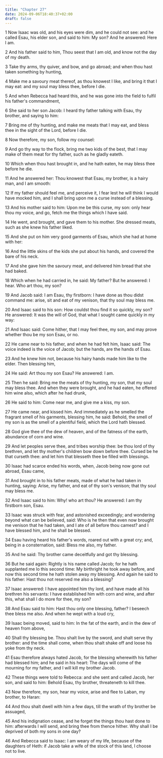 ```yaml
---
title: "Chapter 27"
date: 2024-09-06T18:40:37+02:00
draft: false
---
```




1 Now Isaac was old, and his eyes were dim, and he could not see: and he called Esau, his elder son, and said to him: My son? And he answered: Here I am.

2 And his father said to him, Thou seest that I am old, and know not the day of my death.

3 Take thy arms, thy quiver, and bow, and go abroad; and when thou hast taken something by hunting,

4 Make me a savoury meat thereof, as thou knowest I like, and bring it that I may eat: and my soul may bless thee, before I die.

5 And when Rebecca had heard this, and he was gone into the field to fulfil his father's commandment,

6 She said to her son Jacob: I heard thy father talking with Esau, thy brother, and saying to him:

7 Bring me of thy hunting, and make me meats that I may eat, and bless thee in the sight of the Lord, before I die.

8 Now therefore, my son, follow my counsel:

9 And go thy way to the flock, bring me two kids of the best, that I may make of them meat for thy father, such as he gladly eateth.

10 Which when thou hast brought in, and he hath eaten, he may bless thee before he die.

11 And he answered her: Thou knowest that Esau, my brother, is a hairy man, and I am smooth:

12 If my father should feel me, and perceive it, I fear lest he will think I would have mocked him, and I shall bring upon me a curse instead of a blessing.

13 And his mother said to him: Upon me be this curse, my son: only hear thou my voice, and go, fetch me the things which I have said.

14 He went, and brought, and gave them to his mother. She dressed meats, such as she knew his father liked.

15 And she put on him very good garments of Esau, which she had at home with her:

16 And the little skins of the kids she put about his hands, and covered the bare of his neck.

17 And she gave him the savoury meat, and delivered him bread that she had baked.

18 Which when he had carried in, he said: My father? But he answered: I hear. Who art thou, my son?

19 And Jacob said: I am Esau, thy firstborn: I have done as thou didst command me: arise, sit and eat of my venison, that thy soul may bless me.

20 And Isaac said to his son: How couldst thou find it so quickly, my son? He answered: It was the will of God, that what I sought came quickly in my way:

21 And Isaac said: Come hither, that I may feel thee, my son, and may prove whether thou be my son Esau, or no.

22 He came near to his father, and when he had felt him, Isaac said: The voice indeed is the voice of Jacob; but the hands, are the hands of Esau.

23 And he knew him not, because his hairy hands made him like to the elder. Then blessing him,

24 He said: Art thou my son Esau? He answered: I am.

25 Then he said: Bring me the meats of thy hunting, my son, that my soul may bless thee. And when they were brought, and he had eaten, he offered him wine also, which after he had drunk,

26 He said to him: Come near me, and give me a kiss, my son.

27 He came near, and kissed him. And immediately as he smelled the fragrant smell of his garments, blessing him, he said: Behold, the smell of my son is as the smell of a plentiful field, which the Lord hath blessed.

28 God give thee of the dew of heaven, and of the fatness of the earth, abundance of corn and wine.

29 And let peoples serve thee, and tribes worship thee: be thou lord of thy brethren, and let thy mother's children bow down before thee. Cursed be he that curseth thee: and let him that blesseth thee be filled with blessings.

30 Isaac had scarce ended his words, when, Jacob being now gone out abroad, Esau came,

31 And brought in to his father meats, made of what he had taken in hunting, saying: Arise, my father, and eat of thy son's venison; that thy soul may bless me.

32 And Isaac said to him: Why! who art thou? He answered: I am thy firstborn son, Esau.

33 Isaac was struck with fear, and astonished exceedingly; and wondering beyond what can be believed, said: Who is he then that even now brought me venison that he had taken, and I ate of all before thou camest? and I have blessed him, and he shall be blessed.

34 Esau having heard his father's words, roared out with a great cry; and, being in a consternation, said: Bless me also, my father.

35 And he said: Thy brother came deceitfully and got thy blessing.

36 But he said again: Rightly is his name called Jacob; for he hath supplanted me lo this second time: My birthright he took away before, and now this second time he hath stolen away my blessing. And again he said to his father: Hast thou not reserved me also a blessing?

37 Isaac answered: I have appointed him thy lord, and have made all his brethren his servants: I have established him with corn and wine, and after this, what shall I do more for thee, my son?

38 And Esau said to him: Hast thou only one blessing, father? I beseech thee bless me also. And when he wept with a loud cry,

39 Isaac being moved, said to him: In the fat of the earth, and in the dew of heaven from above,

40 Shall thy blessing be. Thou shalt live by the sword, and shalt serve thy brother: and the time shall come, when thou shalt shake off and loose his yoke from thy neck.

41 Esau therefore always hated Jacob, for the blessing wherewith his father had blessed him; and he said in his heart: The days will come of the mourning for my father, and I will kill my brother Jacob.

42 These things were told to Rebecca: and she sent and called Jacob, her son, and said to him: Behold Esau, thy brother, threateneth to kill thee.

43 Now therefore, my son, hear my voice, arise and flee to Laban, my brother, to Haran:

44 And thou shalt dwell with him a few days, till the wrath of thy brother be assuaged,

45 And his indignation cease, and he forget the things thou hast done to him: afterwards I will send, and bring thee from thence hither. Why shall I be deprived of both my sons in one day?

46 And Rebecca said to Isaac: I am weary of my life, because of the daughters of Heth: if Jacob take a wife of the stock of this land, I choose not to live.

